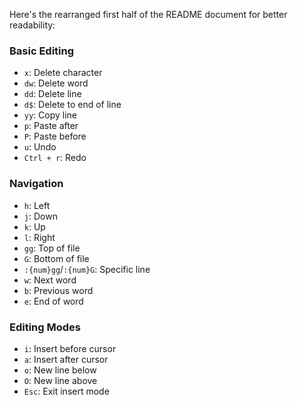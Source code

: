 Here's the rearranged first half of the README document for better readability:

### Basic Editing
- `x`: Delete character
- `dw`: Delete word
- `dd`: Delete line
- `d$`: Delete to end of line
- `yy`: Copy line
- `p`: Paste after
- `P`: Paste before
- `u`: Undo
- `Ctrl + r`: Redo

### Navigation
- `h`: Left
- `j`: Down
- `k`: Up
- `l`: Right
- `gg`: Top of file
- `G`: Bottom of file
- `:{num}gg`/`:{num}G`: Specific line
- `w`: Next word
- `b`: Previous word
- `e`: End of word

### Editing Modes
- `i`: Insert before cursor
- `a`: Insert after cursor
- `o`: New line below
- `O`: New line above
- `Esc`: Exit insert mode

